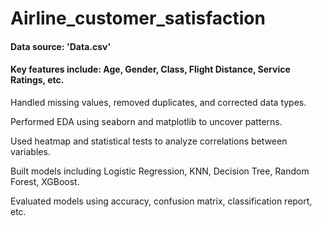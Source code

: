 # Airline_customer_satisfaction

#### Data source: 'Data.csv'

#### Key features include: Age, Gender, Class, Flight Distance, Service Ratings, etc.

Handled missing values, removed duplicates, and corrected data types.

Performed EDA using seaborn and matplotlib to uncover patterns.

Used heatmap and statistical tests to analyze correlations between variables.

Built models including Logistic Regression, KNN, Decision Tree, Random Forest, XGBoost.

Evaluated models using accuracy, confusion matrix, classification report, etc.
